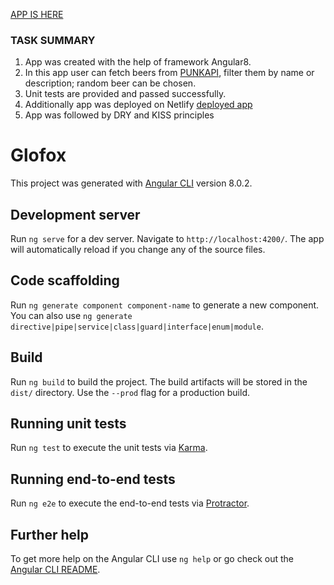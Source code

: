 [APP IS HERE](https://glofox.netlify.com/)

### TASK SUMMARY
1. App was created with the help of framework Angular8.
2. In this app user can fetch beers from [PUNKAPI](https://punkapi.com/), filter them by name or description; random beer can be chosen.
3. Unit tests are provided and passed successfully.
4. Additionally app was deployed on Netlify [deployed app](https://glofox.netlify.com/)
5. App was followed by DRY and KISS principles

# Glofox

This project was generated with [Angular CLI](https://github.com/angular/angular-cli) version 8.0.2.

## Development server

Run `ng serve` for a dev server. Navigate to `http://localhost:4200/`. The app will automatically reload if you change any of the source files.

## Code scaffolding

Run `ng generate component component-name` to generate a new component. You can also use `ng generate directive|pipe|service|class|guard|interface|enum|module`.

## Build

Run `ng build` to build the project. The build artifacts will be stored in the `dist/` directory. Use the `--prod` flag for a production build.

## Running unit tests

Run `ng test` to execute the unit tests via [Karma](https://karma-runner.github.io).

## Running end-to-end tests

Run `ng e2e` to execute the end-to-end tests via [Protractor](http://www.protractortest.org/).

## Further help

To get more help on the Angular CLI use `ng help` or go check out the [Angular CLI README](https://github.com/angular/angular-cli/blob/master/README.md).
